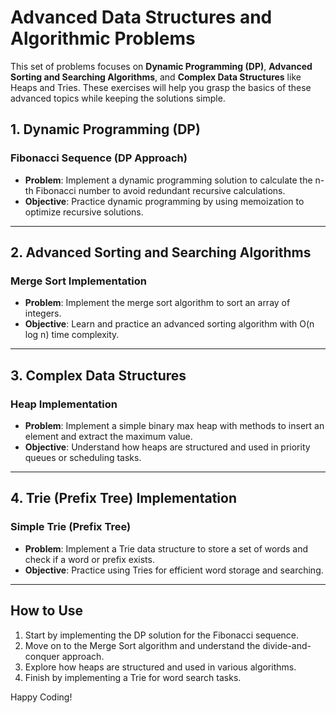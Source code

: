 # Advanced Data Structures and Algorithmic Problems

This set of problems focuses on **Dynamic Programming (DP)**, **Advanced Sorting and Searching Algorithms**, and **Complex Data Structures** like Heaps and Tries. These exercises will help you grasp the basics of these advanced topics while keeping the solutions simple.

## 1. Dynamic Programming (DP)

### Fibonacci Sequence (DP Approach)
- **Problem**: Implement a dynamic programming solution to calculate the n-th Fibonacci number to avoid redundant recursive calculations.
- **Objective**: Practice dynamic programming by using memoization to optimize recursive solutions.

---

## 2. Advanced Sorting and Searching Algorithms

### Merge Sort Implementation
- **Problem**: Implement the merge sort algorithm to sort an array of integers.
- **Objective**: Learn and practice an advanced sorting algorithm with O(n log n) time complexity.

---

## 3. Complex Data Structures

### Heap Implementation
- **Problem**: Implement a simple binary max heap with methods to insert an element and extract the maximum value.
- **Objective**: Understand how heaps are structured and used in priority queues or scheduling tasks.

---

## 4. Trie (Prefix Tree) Implementation

### Simple Trie (Prefix Tree)
- **Problem**: Implement a Trie data structure to store a set of words and check if a word or prefix exists.
- **Objective**: Practice using Tries for efficient word storage and searching.

---

## How to Use

1. Start by implementing the DP solution for the Fibonacci sequence.
2. Move on to the Merge Sort algorithm and understand the divide-and-conquer approach.
3. Explore how heaps are structured and used in various algorithms.
4. Finish by implementing a Trie for word search tasks.

Happy Coding!
